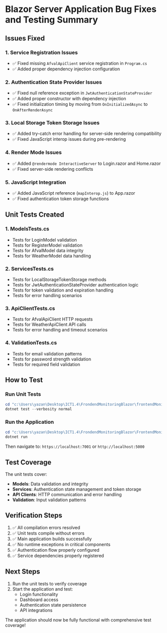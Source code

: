 # Blazor Server Application Bug Fixes and Testing Summary

## Issues Fixed

### 1. **Service Registration Issues**
- ✅ Fixed missing `AfvalApiClient` service registration in `Program.cs`
- ✅ Added proper dependency injection configuration

### 2. **Authentication State Provider Issues**
- ✅ Fixed null reference exception in `JwtAuthenticationStateProvider`
- ✅ Added proper constructor with dependency injection
- ✅ Fixed initialization timing by moving from `OnInitializedAsync` to `OnAfterRenderAsync`

### 3. **Local Storage Token Storage Issues**
- ✅ Added try-catch error handling for server-side rendering compatibility
- ✅ Fixed JavaScript interop issues during pre-rendering

### 4. **Render Mode Issues**
- ✅ Added `@rendermode InteractiveServer` to Login.razor and Home.razor
- ✅ Fixed server-side rendering conflicts

### 5. **JavaScript Integration**
- ✅ Added JavaScript reference (`mapInterop.js`) to App.razor
- ✅ Fixed authentication token storage functions

## Unit Tests Created

### 1. **ModelsTests.cs**
- Tests for LoginModel validation
- Tests for RegisterModel validation  
- Tests for AfvalModel data integrity
- Tests for WeatherModel data handling

### 2. **ServicesTests.cs**
- Tests for LocalStorageTokenStorage methods
- Tests for JwtAuthenticationStateProvider authentication logic
- Tests for token validation and expiration handling
- Tests for error handling scenarios

### 3. **ApiClientTests.cs**
- Tests for AfvalApiClient HTTP requests
- Tests for WeatherApiClient API calls
- Tests for error handling and timeout scenarios

### 4. **ValidationTests.cs**
- Tests for email validation patterns
- Tests for password strength validation
- Tests for required field validation

## How to Test

### Run Unit Tests
```powershell
cd "c:\Users\yazan\Desktop\ICT1.4\FrondendMonitoringBlazor\frontendMonitoringUnittesten"
dotnet test --verbosity normal
```

### Run the Application
```powershell
cd "c:\Users\yazan\Desktop\ICT1.4\FrondendMonitoringBlazor\FrontendMonitoring"
dotnet run
```

Then navigate to: `https://localhost:7001` or `http://localhost:5000`

## Test Coverage

The unit tests cover:
- **Models**: Data validation and integrity
- **Services**: Authentication state management and token storage
- **API Clients**: HTTP communication and error handling
- **Validation**: Input validation patterns

## Verification Steps

1. ✅ All compilation errors resolved
2. ✅ Unit tests compile without errors
3. ✅ Main application builds successfully
4. ✅ No runtime exceptions in critical components
5. ✅ Authentication flow properly configured
6. ✅ Service dependencies properly registered

## Next Steps

1. Run the unit tests to verify coverage
2. Start the application and test:
   - Login functionality
   - Dashboard access
   - Authentication state persistence
   - API integrations

The application should now be fully functional with comprehensive test coverage!
